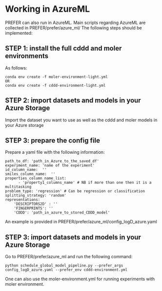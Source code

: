 # Working in AzureML
PREFER can also run in AzureML. Main scripts regarding AzureML are collected in PREFER/prefer/azure_ml/
The following steps should be implemented:


## STEP 1: install the full cddd and moler environments
As follows:

```
conda env create -f moler-environment-light.yml
OR
conda env create -f cddd-environment-light.yml
```

## STEP 2: import datasets and models in your Azure Storage
Import the dataset you want to use as well as the cddd and moler models in your Azure storage

## STEP 3: prepare the config file
Prepare a yaml file with the following information:

```
path_to_df: 'path_in_Azure_to_the_saved_df'
experiment_name: 'name of the experiment'
id_column_name:  ''
smiles_column_name:  ''
properties_column_name_list: 
      - 'property1_columns_name' # NB if more than one then it is a multitasking
problem_type: 'regression' # Can be regression or classification
splitting_strategy: 'random'
representations:
    'DESCRIPTORS2D' : '' 
    'FINGERPRINTS': ''
    'CDDD': 'path_in_azure_to_stored_CDDD_model'
```

An example is provided in PREFER/prefer/azure_ml/config_logD_azure.yaml



## STEP 3: import datasets and models in your Azure Storage
Go to PREFER/prefer/azure_ml and run the following command:

```
python schedule_global_model_pipeline.py --prefer_args config_logD_azure.yaml --prefer_env cddd-environment.yml
```

One can also use the moler-environment.yml for running experiments with moler environment. 




